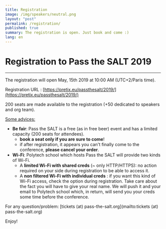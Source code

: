 ```yaml
---
title: Registration
image: /img/speakers/neutral.png
layout: "post"
permalink: /registration/
published: true
summary: The registration is open. Just book and come :)
lang: en
---
```


# Registration to Pass the SALT 2019

---

The registration will open May, 15th 2019 at 10:00 AM (UTC+2/Paris time).

Registration URL : [https://pretix.eu/passthesalt/2019/](https://pretix.eu/passthesalt/2019/)

200 seats are made available to the registration (+50 dedicated to speakers and org team).

<u>Some advices:</u>
* **Be fair**: Pass the SALT is a free (as in free beer) event and has a limited capacity (200 seats for attendees).
    * **book a seat only if you are sure to come**! 
    * if after registration, it appears you can't finally come to the conference, **please cancel your order**.
* **Wi-Fi**: Polytech school which hosts Pass the SALT will provide two kinds of Wi-Fi. 
    * A **limited Wi-Fi with shared creds** (~ only HTTP/HTTPS): no action required on your side during registration to be able to access it. 
    * A **non filtered Wi-Fi with individual creds** : if you want this kind of Wi-Fi access, check the option during registration. Take care about the fact you will have to give your real name. We will push it and your email to Polytech school which, in return, will send you your creds some time before the conference.

For any question/problem: [tickets (at) pass-the-salt.org](mailto:tickets (at) pass-the-salt.org)

Enjoy!